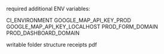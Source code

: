 required additional ENV variables:

CI_ENVIRONMENT
GOOGLE_MAP_API_KEY_PROD
GOOGLE_MAP_API_KEY_LOCALHOST
PROD_FORM_DOMAIN
PROD_DASHBOARD_DOMAIN

writable folder structure
    receipts
        pdf